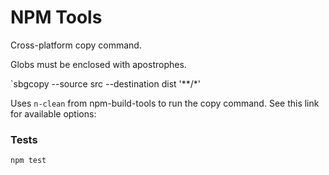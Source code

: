# NPM Tools

Cross-platform copy command.

Globs must be enclosed with apostrophes.

`sbgcopy --source src --destination dist '**/*'

Uses `n-clean` from npm-build-tools to run the copy command. See this link for available options:

[post]: https://github.com/Deathspike/npm-build-tools#n-copy

### Tests
`npm test`